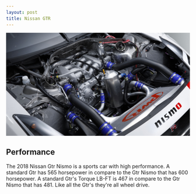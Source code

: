 ```yaml
---
layout: post
title: Nissan GTR
---
```


![Nissan Gtr](/images/performance.jpg)
## Performance

The 2018 Nissan Gtr Nismo is a sports car with high performance. A standard Gtr has 565 horsepower in compare to the Gtr Nismo that has 600 horsepower. A standard Gtr's Torque LB-FT is 467 in compare to the Gtr Nismo that has 481. Like all the Gtr's they're all wheel drive.
